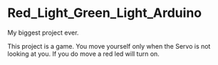 # Red_Light_Green_Light_Arduino
My biggest project ever.

This project is a game.
You move yourself only when the Servo is not looking at you. 
If you do move a red led will turn on.

